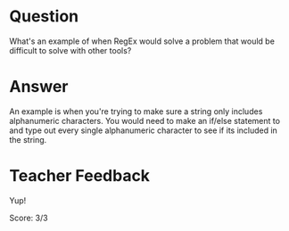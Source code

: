 # Question
What's an example of when RegEx would solve a problem that would be difficult to solve with other tools?

# Answer
An example is when you're trying to make sure a string only includes alphanumeric characters. You would need to make an if/else statement to and type out every single alphanumeric character to see if its included in the string.

# Teacher Feedback

Yup! 

Score: 3/3